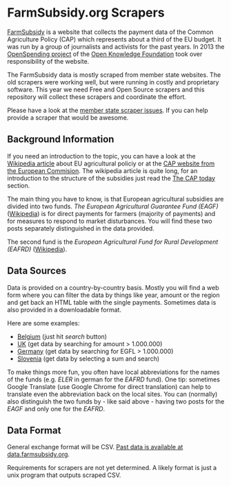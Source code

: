 FarmSubsidy.org Scrapers
========================

[FarmSubsidy](http://farmsubsidy.openspending.org/) is a website that collects the payment data of the Common Agriculture Policy (CAP) which represents about a third of the EU budget. It was run by a group of journalists and activists for the past years. In 2013 the [OpenSpending project](http://openspending.org/) of the [Open Knowledge Foundation](http://okfn.org/) took over responsibility of the website.

The FarmSubsidy data is mostly scraped from member state websites. The old scrapers were working well, but were running in costly and proprietary software. This year we need Free and Open Source scrapers and this repository will collect these scrapers and coordinate the effort.

Please have a look at the [member state scraper issues](https://github.com/openspending/farmsubsidy-scrapers/issues?labels=memberstate&page=1&state=open). If you can help provide a scraper that would be awesome.


Background Information
----------------------

If you need an introduction to the topic, you can have a look at the [Wikipedia article](https://en.wikipedia.org/wiki/Common_Agricultural_Policy) about EU agricultural policiy or at the [CAP website from the European Commision](http://ec.europa.eu/agriculture/cap-funding/index_en.htm). The wikipedia article is quite long, for an introduction to the structure of the subsidies just read the [The CAP today](https://en.wikipedia.org/wiki/Common_Agricultural_Policy#The_CAP_today) section.

The main thing you have to know, is that European agricultural subsidies are divided into two funds. *The European Agricultural Guarantee Fund (EAGF)* ([Wikipedia](https://en.wikipedia.org/wiki/European_Agricultural_Guarantee_Fund)) is for direct payments for farmers (majority of payments) and for measures to respond to market disturbances. You will find these two posts separately distinguished in the data provided.

The second fund is the *European Agricultural Fund for Rural Development (EAFRD)* ([Wikipedia](https://en.wikipedia.org/wiki/European_Agricultural_Fund_for_Rural_Development)).


Data Sources
------------

Data is provided on a country-by-country basis. Mostly you will find a web form where you can filter the data by things like year, amount or the region and get back an HTML table with the single payments. Sometimes data is also provided in a downloadable format.

Here are some examples:

* [Belgium](http://www.belpa.be/pub/EN/data.html) (just hit *search* button)
* [UK](http://cap-payments.defra.gov.uk/) (get data by searching for amount > 1.000.000)
* [Germany](http://www.agrar-fischerei-zahlungen.de/Suche) (get data by searching for EGFL > 1.000.000)
* [Slovenia](http://www.arsktrp.gov.si/si/o_agenciji/informacije_javnega_znacaja/prejemniki_sredstev/prejemniki_sredstev/) (get data by selecting a sum and search)

To make things more fun, you often have local abbreviations for the names of the funds (e.g. *ELER* in german for the *EAFRD* fund). One tip: sometimes Google Translate (use Google Chrome for direct translation) can help to translate even the abbreviation back on the local sites. You can (normally) also distinguish the two funds by - like said above - having two posts for the *EAGF* and only one for the *EAFRD*.


Data Format
-----------

General exchange format will be CSV. [Past data is available at data.farmsubsidy.org](http://data.farmsubsidy.org/).

Requirements for scrapers are not yet determined. A likely format is just a unix program that outputs scraped CSV.

